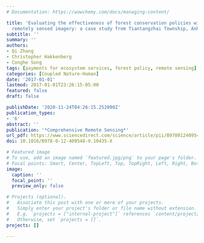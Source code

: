 ```yaml
---
# Documentation: https://wowchemy.com/docs/managing-content/

title: 'Evaluating the effectiveness of forest conservation policies with multitemporal
  remotely sensed imagery: a case study from Tiantangzhai Township, Anhui, China'
subtitle: ''
summary: ''
authors:
- Qi Zhang
- Christopher Hakkenberg
- Conghe Song
tags: [payments for ecosystem services, forest policy, remote sensing]
categories: [Coupled Nature-Human]
date: '2017-01-01'
lastmod: 2017-01-01T23:26:15-05:00
featured: false
draft: false

publishDate: '2020-11-24T04:26:15.252090Z'
publication_types:
- '6'
abstract: ''
publication: '*Comprehensive Remote Sensing*'
url_pdf: https://www.sciencedirect.com/science/article/pii/B978012409548910435X
doi: 10.1016/B978-0-12-409548-9.10435-X

# Featured image
# To use, add an image named `featured.jpg/png` to your page's folder.
# Focal points: Smart, Center, TopLeft, Top, TopRight, Left, Right, BottomLeft, Bottom, BottomRight.
image:
  caption: ''
  focal_point: ''
  preview_only: false

# Projects (optional).
#   Associate this post with one or more of your projects.
#   Simply enter your project's folder or file name without extension.
#   E.g. `projects = ["internal-project"]` references `content/project/deep-learning/index.md`.
#   Otherwise, set `projects = []`.
projects: []

---
```

